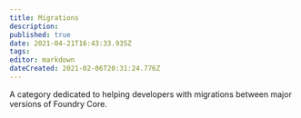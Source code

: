```yaml
---
title: Migrations
description: 
published: true
date: 2021-04-21T16:43:33.935Z
tags: 
editor: markdown
dateCreated: 2021-02-06T20:31:24.776Z
---
```


A category dedicated to helping developers with migrations between major versions of Foundry Core.